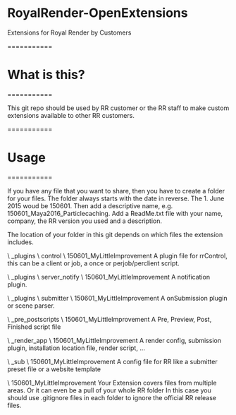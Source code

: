 # RoyalRender-OpenExtensions
Extensions for Royal Render by Customers



===========

# What is this?
===========


This git repo should be used by RR customer or the RR staff to make custom extensions available to other RR customers.


===========

# Usage
===========


If you have any file that you want to share, then you have to create a folder for your files.
The folder always starts with the date in reverse. The 1. June 2015 woud be 150601.
Then add a descriptive name, e.g.  150601_Maya2016_Particlecaching.
Add a ReadMe.txt file with your name, company, the RR version you used and a description.

The location of your folder in this git depends on which files the extension includes.

\ _plugins \ control \ 150601_MyLittleImprovement
A plugin file for rrControl, this can be a client or job, a once or perjob/perclient script.

\ _plugins \ server_notify \ 150601_MyLittleImprovement
A notification plugin.

\ _plugins \ submitter \ 150601_MyLittleImprovement
A onSubmission plugin or scene parser.

\ _pre_postscripts \ 150601_MyLittleImprovement
A Pre, Preview, Post, Finished script file

\ _render_app \ 150601_MyLittleImprovement
A render config, submission plugin, installation location file, render script, ...

\ _sub \ 150601_MyLittleImprovement
A config file for RR like a submitter preset file or a website template

\ 150601_MyLittleImprovement
Your Extension covers files from multiple areas. 
Or it can even be a pull of your whole RR folder
In this case you should use .gitignore files in each folder to ignore the official RR release files.



